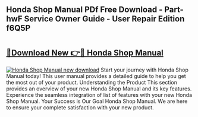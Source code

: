 ## Honda Shop Manual PDf Free Download - Part-hwF Service Owner Guide - User Repair Edition f6Q5P

# <h2><a href="http://bc39214.oget.top/?id=Honda+Shop+Manual">🔗Download New 👉🔴 Honda Shop Manual</a></h2>

[![Honda Shop Manual new download](https://i.imgur.com/5g1atiW.png)](http://bc39214.oget.top/?id=Honda+Shop+Manual)
Start your journey with Honda Shop Manual today! This user manual provides a detailed guide to help you get the most out of your product. Understanding the Product This section provides an overview of your new Honda Shop Manual and its key features. Experience the seamless integration of list of features with your new Honda Shop Manual. Your Success is Our Goal Honda Shop Manual. We are here to ensure your complete satisfaction with your new product.
